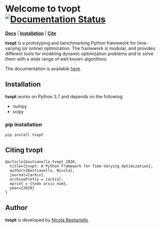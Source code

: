 # Welcome to **tvopt** [![Documentation Status](https://readthedocs.org/projects/tvopt/badge/?version=latest)](https://tvopt.readthedocs.io/en/latest/?badge=latest)
[**Docs**](https://tvopt.readthedocs.io/en/latest/)
| [**Installation**](#installation)
| [**Cite**](#citing)

**tvopt** is a prototyping and benchmarking Python framework for time-varying (or online) optimization. The framework is modular,
and provides different tools for modeling dynamic optimization problems and to solve them with a wide range of well known
algorithms.

The documentation is available [here](https://tvopt.readthedocs.io/en/latest/).
 

## Installation
**tvopt** works on Python 3.7 and depends on the following

* numpy
* scipy

### pip installation
```
pip install tvopt
```

## Citing **tvopt**

```
@article{bastianello_tvopt_2020,
  title={tvopt: A Python Framework for Time-Varying Optimization},
  author={Bastianello, Nicola},
  journal={arXiv},
  archivePrefix = {arXiv},
  eprint = {todo arxiv num},
  year={2020}
}
```

## Author
**tvopt** is developed by
[Nicola Bastianello](https://nicola-bastianello.github.io)
